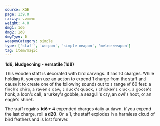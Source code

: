 ```yaml
---
source: XGE
page: 139.0
rarity: common
weight: 4.0
dmg1: 1d6
dmg2: 1d8
dmgType: B
weaponCategory: simple
type: ['staff', 'weapon', 'simple weapon', 'melee weapon']
tag: item/magic
---
```


**1d6, bludgeoning - versatile (1d8)**

This wooden staff is decorated with bird carvings. It has 10 charges. While holding it, you can use an action to expend 1 charge from the staff and cause it to create one of the following sounds out to a range of 60 feet: a finch's chirp, a raven's caw, a duck's quack, a chicken's cluck, a goose's honk, a loon's call, a turkey's gobble, a seagull's cry, an owl's hoot, or an eagle's shriek.

The staff regains **1d6 + 4** expended charges daily at dawn. If you expend the last charge, roll a **d20**. On a 1, the staff explodes in a harmless cloud of bird feathers and is lost forever.


